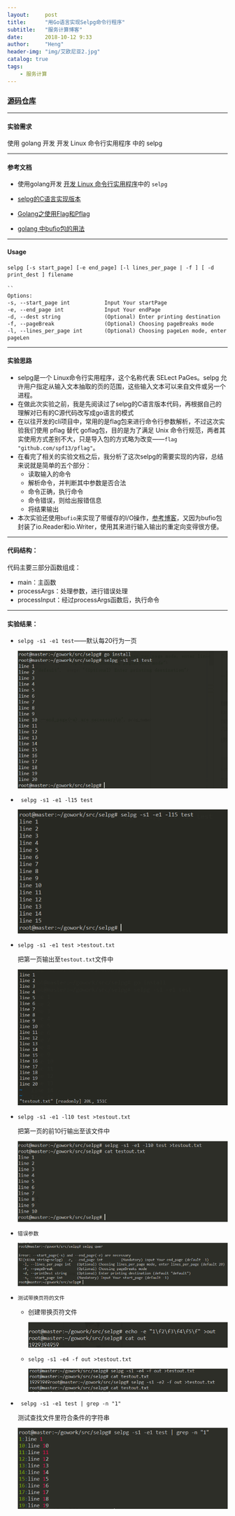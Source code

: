 ```yaml
---
layout:     post
title:      "用Go语言实现Selpg命令行程序"
subtitle:   "服务计算博客"
date:       2018-10-12 9:33
author:     "Heng"
header-img: "img/艾欧尼亚2.jpg"
catalog: true
tags:
    - 服务计算
---
```


### [源码仓库](https://github.com/ClearLoveH/Go/tree/master/Golang-selpg)

---
#### 实验需求 

使用 golang 开发 开发 Linux 命令行实用程序 中的 selpg

---
#### 参考文档

- 使用golang开发 [开发 Linux 命令行实用程序](https://www.ibm.com/developerworks/cn/linux/shell/clutil/index.html)中的 `selpg`

- [selpg的C语言实现版本](https://www.ibm.com/developerworks/cn/linux/shell/clutil/selpg.c)

- [Golang之使用Flag和Pflag](https://o-my-chenjian.com/2017/09/20/Using-Flag-And-Pflag-With-Golang/)

- [golang 中bufio包的用法](https://blog.csdn.net/weiyuefei/article/details/78026026)
---

#### Usage

    selpg [-s start_page] [-e end_page] [-l lines_per_page | -f ] [ -d print_dest ] filename

    ``
    Options:
    -s, --start_page int 	       Input Your startPage
    -e, --end_page int	           Input Your endPage
    -d, --dest string		       (Optional) Enter printing destination
    -f, --pageBreak		           (Optional) Choosing pageBreaks mode
    -l, --lines_per_page int       (Optional) Choosing pageLen mode, enter pageLen
    

---

#### 实验思路
-  selpg是一个 Linux命令行实用程序，这个名称代表 SELect PaGes。selpg 允许用户指定从输入文本抽取的页的范围，这些输入文本可以来自文件或另一个进程。
- 在做此次实验之前，我是先阅读过了selpg的C语言版本代码，再根据自己的理解对已有的C源代码改写成go语言的模式
- 在以往开发的cli项目中，常用的是flag包来进行命令行参数解析，不过这次实验我们使用 pflag 替代 goflag包，目的是为了满足 Unix 命令行规范，两者其实使用方式差别不大，只是导入包的方式略为改变——`flag "github.com/spf13/pflag"`。
- 在看完了相关的实验文档之后，我分析了这次selpg的需要实现的内容，总结来说就是简单的五个部分：
    - 读取输入的命令
    - 解析命令，并判断其中参数是否合法
    - 命令正确，执行命令
    - 命令错误，则给出报错信息
    - 将结果输出
- 本次实验还使用`bufio`来实现了带缓存的I/O操作，[参考博客](http://www.cnblogs.com/golove/p/3282667.html)，又因为bufio包封装了io.Reader和io.Writer，使用其来进行输入输出的重定向变得很方便。

---

#### 代码结构：
代码主要三部分函数组成：

- main：主函数
- processArgs：处理参数，进行错误处理
- processInput：经过processArgs函数后，执行命令

---

#### 实验结果：

- `selpg -s1 -e1 test`——默认每20行为一页

    ![](/img/in-post/post-fuwujisuan/selpg/1.png)

- ` selpg -s1 -e1 -l15 test`

    ![](/img/in-post/post-fuwujisuan/selpg/5.png)

- `selpg -s1 -e1 test >testout.txt`

    把第一页输出至`testout.txt`文件中
    
    ![](/img/in-post/post-fuwujisuan/selpg/2.png)

- `selpg -s1 -e1 -l10 test >testout.txt`

    把第一页的前10行输出至该文件中

    ![](/img/in-post/post-fuwujisuan/selpg/3.png)

- `错误参数`

    ![](/img/in-post/post-fuwujisuan/selpg/4.png)

- `测试带换页符的文件`
    
    - 创建带换页符文件

        ![](/img/in-post/post-fuwujisuan/selpg/6.png)

    - `selpg -s1 -e4 -f out >testout.txt`

        ![](/img/in-post/post-fuwujisuan/selpg/7.png)

- ` selpg -s1 -e1 test | grep -n "1"`

    测试查找文件里符合条件的字符串

    ![](/img/in-post/post-fuwujisuan/selpg/8.png)